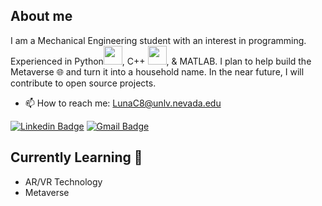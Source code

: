 
<!--
**cruzluna/cruzluna** is a ✨ _special_ ✨ repository because its `README.md` (this file) appears on your GitHub profile.

Here are some ideas to get you started:

- 🔭 I’m currently working on ...
- 🌱 I’m currently learning ...
- 👯 I’m looking to collaborate on ...
- 🤔 I’m looking for help with ...
- 💬 Ask me about ...
- 📫 How to reach me: ...
- 😄 Pronouns: ...
- ⚡ Fun fact: ...
-->
## About me
I am a Mechanical Engineering student with an interest in programming. Experienced in Python<img src = 'https://github.com/MarikIshtar007/MarikIshtar007/blob/master/images/python2.png' height='30'/>, C++ <img src = 'https://github.com/MarikIshtar007/MarikIshtar007/blob/master/images/cpp.svg' width='30'/>, & MATLAB. 
I plan to help build the Metaverse :globe_with_meridians: and turn it into a household name. In the near future, I will contribute to open source projects.

- 📫 How to reach me: LunaC8@unlv.nevada.edu

[![Linkedin Badge](https://img.shields.io/badge/-LinkedIn-blue?style=flat-square&logo=Linkedin&logoColor=white&link=https://www.linkedin.com/in/cruz-luna-335753212/)](https://www.linkedin.com/in/cruz-luna-335753212/)
[![Gmail Badge](https://img.shields.io/badge/-Gmail-d14836?style=flat-square&logo=Gmail&logoColor=white&link=mailto:LunaC8@unlv.nevada.edu)](mailto:LunaC8@unlv.nevada.edu)

## Currently Learning :brain:
- AR/VR Technology
- Metaverse
